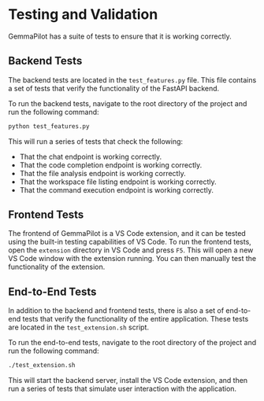 # Testing and Validation

GemmaPilot has a suite of tests to ensure that it is working correctly.

## Backend Tests

The backend tests are located in the `test_features.py` file. This file contains a set of tests that verify the functionality of the FastAPI backend.

To run the backend tests, navigate to the root directory of the project and run the following command:

```bash
python test_features.py
```

This will run a series of tests that check the following:

*   That the chat endpoint is working correctly.
*   That the code completion endpoint is working correctly.
*   That the file analysis endpoint is working correctly.
*   That the workspace file listing endpoint is working correctly.
*   That the command execution endpoint is working correctly.

## Frontend Tests

The frontend of GemmaPilot is a VS Code extension, and it can be tested using the built-in testing capabilities of VS Code. To run the frontend tests, open the `extension` directory in VS Code and press `F5`. This will open a new VS Code window with the extension running. You can then manually test the functionality of the extension.

## End-to-End Tests

In addition to the backend and frontend tests, there is also a set of end-to-end tests that verify the functionality of the entire application. These tests are located in the `test_extension.sh` script.

To run the end-to-end tests, navigate to the root directory of the project and run the following command:

```bash
./test_extension.sh
```

This will start the backend server, install the VS Code extension, and then run a series of tests that simulate user interaction with the application.
